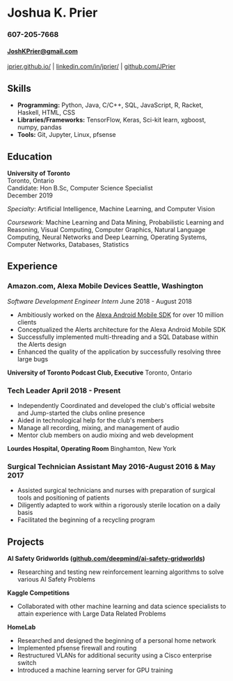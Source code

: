 # Joshua K. Prier                                                                         
### 607-205-7668
#### [JoshKPrier@gmail.com](mailto:JoshKPrier@gmail.com)

[jprier.github.io/](https://jprier.github.io/) | [linkedin.com/in/jprier/](https://www.linkedin.com/in/jprier/) | [github.com/JPrier](https://github.com/JPrier)

## Skills

  - **Programming:** Python, Java, C/C++, SQL, JavaScript, R, Racket, Haskell, HTML, CSS
  - **Libraries/Frameworks:** TensorFlow, Keras, Sci-kit learn, xgboost, numpy, pandas
  - **Tools:** Git, Jupyter, Linux, pfsense

## Education

**University of Toronto**         
Toronto, Ontario  
Candidate: Hon B.Sc, Computer Science Specialist  
December 2019  

_Specialty_: Artificial Intelligence, Machine Learning, and Computer Vision

_Coursework:_  Machine Learning and Data Mining, Probabilistic Learning and Reasoning, Visual Computing, Computer Graphics, Natural Language Computing, Neural Networks and Deep Learning, Operating Systems, Computer Networks, Databases, Statistics

## Experience

### Amazon.com, Alexa Mobile Devices         Seattle, Washington

 *Software Development Engineer Intern*        June 2018 - August 2018

- Ambitiously worked on the [Alexa Android Mobile SDK](https://play.google.com/store/apps/details?id=com.amazon.dee.app) for over 10 million clients
- Conceptualized the Alerts architecture for the Alexa Android Mobile SDK
- Successfully implemented multi-threading and a SQL Database within the Alerts design
- Enhanced the quality of the application by successfully resolving three large bugs

**University of Toronto Podcast Club, Executive**         Toronto, Ontario

### Tech Leader        April 2018 - Present

- Independently Coordinated and developed the club&#39;s official website and Jump-started the clubs online presence
- Aided in technological help for the club&#39;s members
- Manage all recording, mixing, and management of audio
- Mentor club members on audio mixing and web development

**Lourdes Hospital, Operating Room**         Binghamton, New York

### Surgical Technician Assistant        May 2016-August 2016 &amp; May 2017

- Assisted surgical technicians and nurses with preparation of surgical tools and positioning of patients
- Diligently adapted to work within a rigorously sterile location on a daily basis
- Facilitated the beginning of a recycling program

## Projects

**AI Safety Gridworlds (**[**github.com/deepmind/ai-safety-gridworlds**](https://github.com/deepmind/ai-safety-gridworlds)**)**

- Researching and testing new reinforcement learning algorithms to solve various AI Safety Problems

**Kaggle Competitions**

- Collaborated with other machine learning and data science specialists to attain experience with Large Data Related Problems

**HomeLab**

- Researched and designed the beginning of a personal home network
- Implemented pfsense firewall and routing
- Restructured VLANs for additional security using a Cisco enterprise switch
- Introduced a machine learning server for GPU training